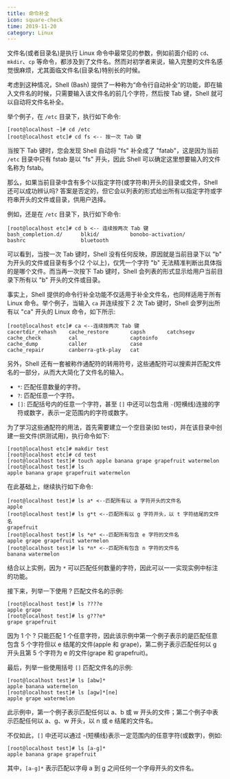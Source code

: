 ```yaml
---
title: 命令补全
icon: square-check
time: 2019-11-20
category: Linux
---
```


文件名(或者目录名)是执行 Linux 命令中最常见的参数，例如前面介绍的 `cd`、`mkdir`、`cp` 等命令，都涉及到了文件名。然而对初学者来说，输入完整的文件名感觉很麻烦，尤其面临文件名(目录名)特别长的时候。

考虑到这种情况，Shell (Bash) 提供了一种称为“命令行自动补全”的功能，即在输入文件名的时候，只需要输入该文件名的前几个字符，然后按 Tab 键，Shell 就可以自动将文件名补全。

<!-- more -->

举个例子，在 `/etc` 目录下，执行如下命令:

```shell-session
[root@localhost ~]# cd /etc
[root@localhost etc]# cd fs <-- 按一次 Tab 键
```

当按下 Tab 键时，您会发现 Shell 自动将 "fs" 补全成了 "fatab"，这是因为当前 `/etc` 目录中只有 fstab 是以 "fs" 开头，因此 Shell 可以确定这里想要输入的文件名称为 fstab。

那么，如果当前目录中含有多个以指定字符(或字符串)开头的目录或文件，Shell 还可以成功辨认吗? 答案是否定的，但它会以列表的形式给出所有以指定字符或字符串开头的文件或目录，供用户选择。

例如，还是在 `/etc` 目录下，执行如下命令:

```shell-session
[root@localhost etc]# cd b <-- 连续按两次 Tab 键
bash_completion.d/      blkid/          bonobo-activation/
bashrc                  bluetooth
```

可以看到，当按一次 Tab 键时，Shell 没有任何反映，原因就是当前目录下以 "b" 为开头的文件或目录有多个(2 个以上)，仅凭一个字符 "b" 无法精准判断出具体指的是哪个文件。而当再一次按下 Tab 键时，Shell 会列表的形式显示给用户当前目录下所有以 "b" 开头的文件或目录。

事实上，Shell 提供的命令行补全功能不仅适用于补全文件名，也同样适用于所有 Linux 命令。举个例子，当输入 `ca` 并连续按下 2 次 Tab 键时，Shell 会罗列出所有以 "ca" 开头的 Linux 命令，如下所示:

```shell-session
[root@localhost etc]# ca <--连续按两次 Tab 键
cacertdir_rehash    cache_restore       capsh       catchsegv
cache_check         cal                 captoinfo
cache_dump          caller              case
cache_repair        canberra-gtk-play   cat
```

另外，Shell 还有一套被称作通配符的转用符号，这些通配符可以搜索并匹配文件名的一部分，从而大大简化了文件名的输入。

- `*`: 匹配任意数量的字符。
- `?`: 匹配任意一个字符。
- `[]`: 匹配括号内的任意一个字符，甚至 `[]` 中还可以包含用 `-`(短横线)连接的字符或数字，表示一定范围内的字符或数字。

为了学习这些通配符的用法，首先需要建立一个空目录(如 test)，并在该目录中创建一些文件(供测试用)，执行命令如下:

```shell-session
[root@localhost etc]# makdir test
[root@localhost etc]# cd test
[root@localhost test]# touch apple banana grape grapefruit watermelon
[root@localhost test]# ls
apple banana grape grapefruit watermelon
```

在此基础上，继续执行如下命令:

```shell-session
[root@localhost test]# ls a* <--匹配所有以 a 字符开头的文件名
apple
[root@localhost test]# ls g*t <--匹配所有以 g 字符开头，以 t 字符结尾的文件名
grapefruit
[root@localhost test]# ls *e* <--匹配所有包含 e 字符的文件名
apple grape grapefruit watermelon
[root@localhost test]# ls *n* <--匹配所有包含 n 字符的文件名
banana watermelon
```

结合以上实例，因为 `*` 可以匹配任何数量的字符，因此可以一一实现实例中标注的功能。

接下来，列举一下使用 ? 匹配文件名的示例:

```shell-session
[root@localhost test]# ls ????e
apple grape
[root@localhost test]# ls g???e*
grape grapefruit
```

因为 1 个 ? 只能匹配 1 个任意字符，因此该示例中第一个例子表示的是匹配任意包含 5 个字符但以 e 结尾的文件(apple 和 grape)，第二例子表示匹配任何以 g 开头且第 5 个字符为 e 的文件(grape 和 grapefruit)。

最后，列举一些使用括号 `[]` 匹配文件名的示例:

```shell-session
[root@localhost test]# ls [abw]*
apple banana watermelon
[root@localhost test]# ls [agw]*[ne]
apple grape watermelon
```

此示例中，第一个例子表示匹配任何以 a、b 或 w 开头的文件；第二个例子中表示匹配任何以 a、g、w 开头，以 n 或 e 结尾的文件名。

不仅如此，`[]` 中还可以通过 -(短横线)表示一定范围内的任意字符(或数字)，例如:

```shell-session
[root@localhost test]# ls [a-g]*
apple banana grape grapefruit
```

其中，`[a-g]*` 表示匹配以字母 a 到 g 之间任何一个字母开头的文件名。
